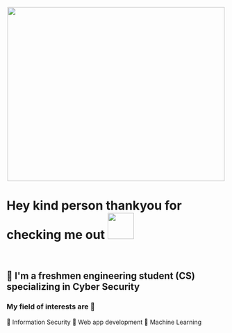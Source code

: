 <p align="center">
<img src="https://github.com/xohan30/xohan30/blob/master/sad.gif?raw=true" text-align=center; width="500"; height="400";/>
</p>

# Hey kind person thankyou for checking me out <img src="https://media.giphy.com/media/EAfeMhhZjJ9zhXh69P/giphy.gif" height="60"/>
<br>

## 🚌 I'm a freshmen engineering student (CS) specializing in Cyber Security 
### My field of interests are 🔦
🏮 Information Security
🏮 Web app development
🏮 Machine Learning
### 
